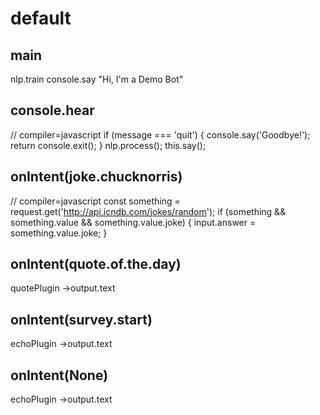 # default

## main
nlp.train
console.say "Hi, I'm a Demo Bot"

## console.hear
// compiler=javascript
if (message === 'quit') {
  console.say('Goodbye!');
  return console.exit();
}
nlp.process();
this.say();

## onIntent(joke.chucknorris)
// compiler=javascript
const something = request.get('http://api.icndb.com/jokes/random');
if (something && something.value && something.value.joke) {
  input.answer = something.value.joke;
}

## onIntent(quote.of.the.day)
quotePlugin
->output.text

## onIntent(survey.start)
echoPlugin
->output.text

## onIntent(None)
echoPlugin
->output.text
